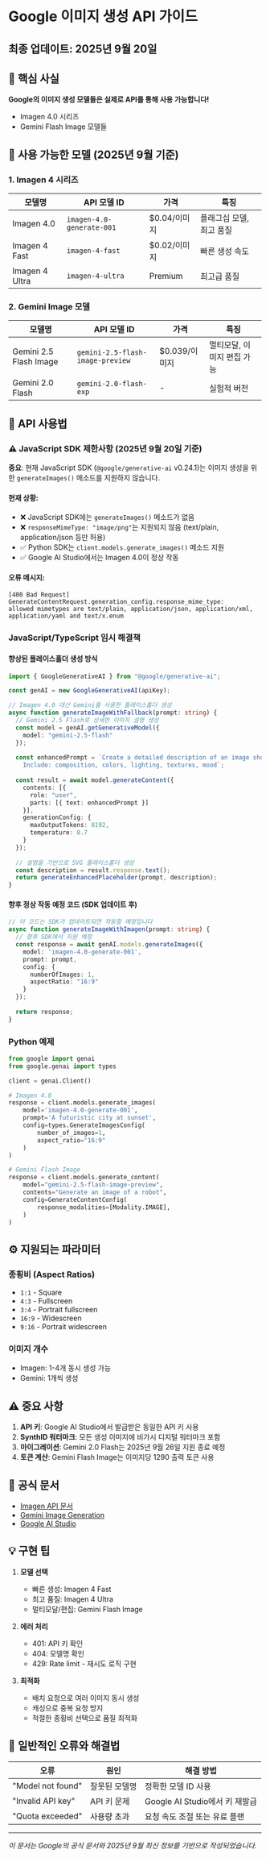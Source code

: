 # Google 이미지 생성 API 가이드
## 최종 업데이트: 2025년 9월 20일

## 📌 핵심 사실
**Google의 이미지 생성 모델들은 실제로 API를 통해 사용 가능합니다!**
- Imagen 4.0 시리즈
- Gemini Flash Image 모델들

## 🎯 사용 가능한 모델 (2025년 9월 기준)

### 1. Imagen 4 시리즈
| 모델명 | API 모델 ID | 가격 | 특징 |
|--------|-------------|------|------|
| Imagen 4.0 | `imagen-4.0-generate-001` | $0.04/이미지 | 플래그십 모델, 최고 품질 |
| Imagen 4 Fast | `imagen-4-fast` | $0.02/이미지 | 빠른 생성 속도 |
| Imagen 4 Ultra | `imagen-4-ultra` | Premium | 최고급 품질 |

### 2. Gemini Image 모델
| 모델명 | API 모델 ID | 가격 | 특징 |
|--------|-------------|------|------|
| Gemini 2.5 Flash Image | `gemini-2.5-flash-image-preview` | $0.039/이미지 | 멀티모달, 이미지 편집 가능 |
| Gemini 2.0 Flash | `gemini-2.0-flash-exp` | - | 실험적 버전 |

## 🚀 API 사용법

### ⚠️ JavaScript SDK 제한사항 (2025년 9월 20일 기준)

**중요**: 현재 JavaScript SDK (`@google/generative-ai` v0.24.1)는 이미지 생성을 위한 `generateImages()` 메소드를 지원하지 않습니다.

#### 현재 상황:
- ❌ JavaScript SDK에는 `generateImages()` 메소드가 없음
- ❌ `responseMimeType: "image/png"`는 지원되지 않음 (text/plain, application/json 등만 허용)
- ✅ Python SDK는 `client.models.generate_images()` 메소드 지원
- ✅ Google AI Studio에서는 Imagen 4.0이 정상 작동

#### 오류 메시지:
```
[400 Bad Request] GenerateContentRequest.generation_config.response_mime_type: 
allowed mimetypes are text/plain, application/json, application/xml, 
application/yaml and text/x.enum
```

### JavaScript/TypeScript 임시 해결책

#### 향상된 플레이스홀더 생성 방식
```typescript
import { GoogleGenerativeAI } from "@google/generative-ai";

const genAI = new GoogleGenerativeAI(apiKey);

// Imagen 4.0 대신 Gemini를 사용한 플레이스홀더 생성
async function generateImageWithFallback(prompt: string) {
  // Gemini 2.5 Flash로 상세한 이미지 설명 생성
  const model = genAI.getGenerativeModel({ 
    model: "gemini-2.5-flash" 
  });
  
  const enhancedPrompt = `Create a detailed description of an image showing: ${prompt}
    Include: composition, colors, lighting, textures, mood`;
  
  const result = await model.generateContent({
    contents: [{
      role: "user",
      parts: [{ text: enhancedPrompt }]
    }],
    generationConfig: {
      maxOutputTokens: 8192,
      temperature: 0.7
    }
  });
  
  // 설명을 기반으로 SVG 플레이스홀더 생성
  const description = result.response.text();
  return generateEnhancedPlaceholder(prompt, description);
}
```

#### 향후 정상 작동 예정 코드 (SDK 업데이트 후)
```typescript
// 이 코드는 SDK가 업데이트되면 작동할 예정입니다
async function generateImageWithImagen(prompt: string) {
  // 향후 SDK에서 지원 예정
  const response = await genAI.models.generateImages({
    model: 'imagen-4.0-generate-001',
    prompt: prompt,
    config: {
      numberOfImages: 1,
      aspectRatio: "16:9"
    }
  });
  
  return response;
}
```

### Python 예제

```python
from google import genai
from google.genai import types

client = genai.Client()

# Imagen 4.0
response = client.models.generate_images(
    model='imagen-4.0-generate-001',
    prompt='A futuristic city at sunset',
    config=types.GenerateImagesConfig(
        number_of_images=1,
        aspect_ratio="16:9"
    )
)

# Gemini Flash Image
response = client.models.generate_content(
    model="gemini-2.5-flash-image-preview",
    contents="Generate an image of a robot",
    config=GenerateContentConfig(
        response_modalities=[Modality.IMAGE],
    )
)
```

## ⚙️ 지원되는 파라미터

### 종횡비 (Aspect Ratios)
- `1:1` - Square
- `4:3` - Fullscreen
- `3:4` - Portrait fullscreen  
- `16:9` - Widescreen
- `9:16` - Portrait widescreen

### 이미지 개수
- Imagen: 1-4개 동시 생성 가능
- Gemini: 1개씩 생성

## ⚠️ 중요 사항

1. **API 키**: Google AI Studio에서 발급받은 동일한 API 키 사용
2. **SynthID 워터마크**: 모든 생성 이미지에 비가시 디지털 워터마크 포함
3. **마이그레이션**: Gemini 2.0 Flash는 2025년 9월 26일 지원 종료 예정
4. **토큰 계산**: Gemini Flash Image는 이미지당 1290 출력 토큰 사용

## 🔗 공식 문서
- [Imagen API 문서](https://ai.google.dev/gemini-api/docs/imagen)
- [Gemini Image Generation](https://ai.google.dev/gemini-api/docs/image-generation)
- [Google AI Studio](https://aistudio.google.com)

## 💡 구현 팁

1. **모델 선택**
   - 빠른 생성: Imagen 4 Fast
   - 최고 품질: Imagen 4 Ultra
   - 멀티모달/편집: Gemini Flash Image

2. **에러 처리**
   - 401: API 키 확인
   - 404: 모델명 확인
   - 429: Rate limit - 재시도 로직 구현

3. **최적화**
   - 배치 요청으로 여러 이미지 동시 생성
   - 캐싱으로 중복 요청 방지
   - 적절한 종횡비 선택으로 품질 최적화

## 🚨 일반적인 오류와 해결법

| 오류 | 원인 | 해결 방법 |
|------|------|-----------|
| "Model not found" | 잘못된 모델명 | 정확한 모델 ID 사용 |
| "Invalid API key" | API 키 문제 | Google AI Studio에서 키 재발급 |
| "Quota exceeded" | 사용량 초과 | 요청 속도 조절 또는 유료 플랜 |

---

*이 문서는 Google의 공식 문서와 2025년 9월 최신 정보를 기반으로 작성되었습니다.*